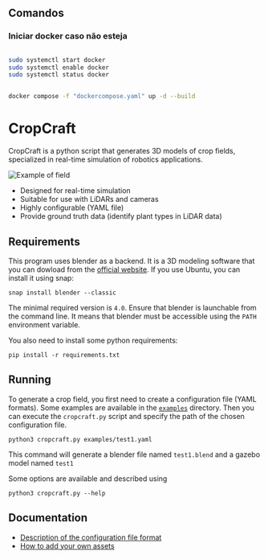 ## Comandos

### Iniciar docker caso não esteja

~~~bash

sudo systemctl start docker
sudo systemctl enable docker
sudo systemctl status docker


docker compose -f "dockercompose.yaml" up -d --build

~~~ 

# CropCraft

CropCraft is a python script that generates 3D models of crop fields, specialized in
real-time simulation of robotics applications.

![Example of field](doc/imgs/field_demo.png)

* Designed for real-time simulation
* Suitable for use with LiDARs and cameras
* Highly configurable (YAML file)
* Provide ground truth data (identify plant types in LiDAR data)


## Requirements

This program uses blender as a backend.
It is a 3D modeling software that you can dowload from the
[official website](https://www.blender.org/download/).
If you use Ubuntu, you can install it using snap:
```
snap install blender --classic
```
The minimal required version is `4.0`.
Ensure that blender is launchable from the command line.
It means that blender must be accessible using the `PATH` environment variable.

You also need to install some python requirements:
```
pip install -r requirements.txt
```

## Running

To generate a crop field, you first need to create a configuration file (YAML formats).
Some examples are available in the [`examples`](/examples) directory.
Then you can execute the `cropcraft.py` script and specify the path of the chosen configuration
file.
```
python3 cropcraft.py examples/test1.yaml
```
This command will generate a blender file named `test1.blend` and a gazebo model named `test1`

Some options are available and described using
```
python3 cropcraft.py --help
```

## Documentation

* [Description of the configuration file format](doc/configuration_format.md)
* [How to add your own assets](doc/add_assets.md)
